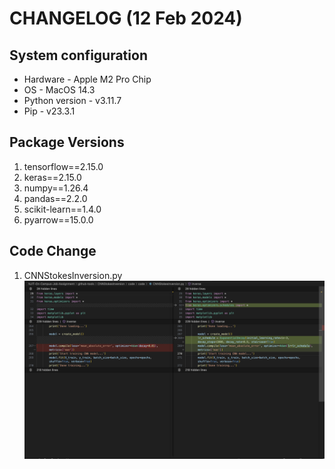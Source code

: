 # CHANGELOG (12 Feb 2024)

## System configuration

* Hardware - Apple M2 Pro Chip
* OS - MacOS 14.3
* Python version - v3.11.7
* Pip - v23.3.1

## Package Versions

1. tensorflow==2.15.0
2. keras==2.15.0
3. numpy==1.26.4
4. pandas==2.2.0
5. scikit-learn==1.4.0
6. pyarrow==15.0.0

## Code Change

1. CNNStokesInversion.py
    ![alt_text](./8.png)
